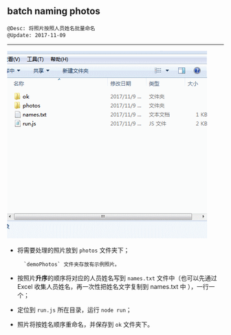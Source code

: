 ## batch naming photos
    @Desc: 将照片按照人员姓名批量命名
    @Update: 2017-11-09
---
   
![](intro.gif)

- 将需要处理的照片放到 `photos` 文件夹下；
    
        `demoPhotos` 文件夹存放有示例照片。

- 按照片**升序**的顺序将对应的人员姓名写到 `names.txt` 文件中（也可以先通过 Excel 收集人员姓名，再一次性把姓名文字复制到 names.txt 中 ），一行一个；
- 定位到 `run.js` 所在目录，运行 `node run`；
- 照片将按姓名顺序重命名，并保存到 `ok` 文件夹下。